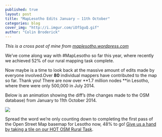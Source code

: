 ```yaml
---
published: true
layout: post
title: "MapLesotho Edits January – 11th October"
categories: blog
cover_img: "http://i.imgur.com/iOfSguQ.gif"
author: "Colin Broderick"
---
```


<div class="alert-box secondary radius">
	<em>This is a cross post of mine from <a href="http://maplesotho.wordpress.com">maplesotho.wordpress.com</a></em>
</div>

We’ve come along way with #MapLesotho so far this year, where recently we achieved 52% of our rural mapping task complete.

Now maybe is a time to look back at the massive amount of edits made by everyone involved.Over **80** individual mappers have contributed to the map so far. Thank you! There are now over **1.7 million nodes **in Lesotho, where there were only 500,000 in July 2014.

Below is an animation showing the diff’s (the changes made to the OSM database) from January to 11th October 2014.

![](http://i.imgur.com/iOfSguQ.gif)

Spread the word we’re only counting down to completing the first pass of the Open Street Map basemap for Lesotho now, 48% to go! [Give us a hand by taking a tile on our HOT OSM Rural Task](http://bit.ly/map_lesotho).